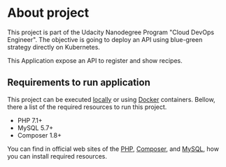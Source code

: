 # About project

This project is part of the Udacity Nanodegree Program "Cloud DevOps Engineer". The objective is going to deploy an API using blue-green strategy directly on Kubernetes.

This Application expose an API to register and show recipes.

## Requirements to run application

This project can be executed [locally](./docs/how-to-run-application-locally.md) or using [Docker](./docs/how-to-run-application-in-docker.md) containers. Bellow, there a list of the required resources to run this project.

* PHP 7.1+
* MySQL 5.7+
* Composer 1.8+

You can find in official web sites of the [PHP](https://www.php.net/downloads.php#v7.1.32), [Composer](https://getcomposer.org/doc/00-intro.md), and [MySQL](https://www.mysql.com), how you can install required resources.
